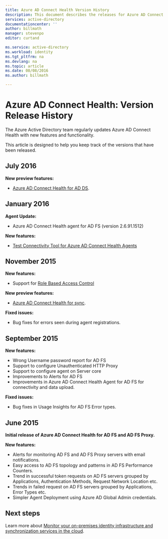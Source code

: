 ```yaml
---
title: Azure AD Connect Health Version History
description: This document describes the releases for Azure AD Connect Health and what has been included in those releases.
services: active-directory
documentationcenter: ''
author: billmath
manager: stevenpo
editor: curtand

ms.service: active-directory
ms.workload: identity
ms.tgt_pltfrm: na
ms.devlang: na
ms.topic: article
ms.date: 08/08/2016
ms.author: billmath

---
```

# Azure AD Connect Health: Version Release History
The Azure Active Directory team regularly updates Azure AD Connect Health with new features and functionality. 

This article is designed to help you keep track of the versions that have been released.

## July 2016
**New preview features:**

* [Azure AD Connect Health for AD DS](active-directory-aadconnect-health-adds.md).

## January 2016
**Agent Update:**

* Azure AD Connect Health agent for AD FS (version 2.6.91.1512)

**New features:**

* [Test Connectivity Tool for Azure AD Connect Health Agents](active-directory-aadconnect-health-agent-install.md#test-connectivity-to-azure-ad-connect-health-service)

## November 2015
**New features:**

* Support for [Role Based Access Control](active-directory-aadconnect-health-operations.md#manage-access-with-role-based-access-control)

**New preview features:**

* [Azure AD Connect Health for sync](active-directory-aadconnect-health-sync.md).

**Fixed issues:**

* Bug fixes for errors seen during agent registrations. 

## September 2015
**New features:**

* Wrong Username password report for AD FS 
* Support to configure Unauthenticated HTTP Proxy 
* Support to configure agent on Server core
* Improvements to Alerts for AD FS 
* Improvements in Azure AD Connect Health Agent for AD FS for connectivity and data upload. 

**Fixed issues:**

* Bug fixes in Usage Insights for AD FS Error types. 

## June 2015
**Initial release of Azure AD Connect Health for AD FS and AD FS Proxy.**

**New features:**

* Alerts for monitoring AD FS and AD FS Proxy servers with email notifications. 
* Easy access to AD FS topology and patterns in AD FS Performance Counters. 
* Trend in successful token requests on AD FS servers grouped by Applications, Authentication Methods, Request Network Location etc. 
* Trends in failed request on AD FS servers grouped by Applications, Error Types etc.
* Simpler Agent Deployment using Azure AD Global Admin credentials.  

## Next steps
Learn more about [Monitor your on-premises identity infrastructure and synchronization services in the cloud](active-directory-aadconnect-health.md).

